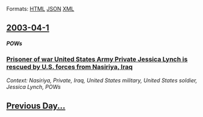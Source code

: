 
Formats: [HTML](2003/04/1/index.html)  [JSON](2003/04/1/index.json)  [XML](2003/04/1/index.xml)  

## [2003-04-1](/news/2003/04/1/index.md)

##### POWs
### [ Prisoner of war United States Army Private Jessica Lynch is rescued by U.S. forces from Nasiriya, Iraq ](/news/2003/04/1/prisoner-of-war-united-states-army-private-jessica-lynch-is-rescued-by-u-s-forces-from-nasiriya-iraq.md)
_Context: Nasiriya, Private, Iraq, United States military, United States soldier, Jessica Lynch, POWs_

## [Previous Day...](/news/2003/03/31/index.md)

